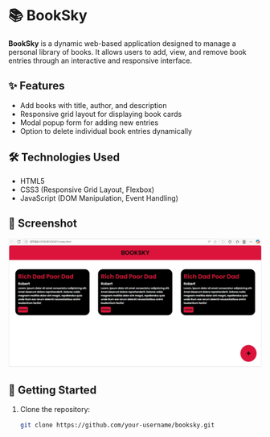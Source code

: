 # 📚 BookSky

**BookSky** is a dynamic web-based application designed to manage a personal library of books. It allows users to add, view, and remove book entries through an interactive and responsive interface.

## ✨ Features

- Add books with title, author, and description
- Responsive grid layout for displaying book cards
- Modal popup form for adding new entries
- Option to delete individual book entries dynamically

## 🛠️ Technologies Used

- HTML5
- CSS3 (Responsive Grid Layout, Flexbox)
- JavaScript (DOM Manipulation, Event Handling)

## 📸 Screenshot

![BookSky UI](./screenshot.png)

## 🚀 Getting Started

1. Clone the repository:
   ```bash
   git clone https://github.com/your-username/booksky.git
